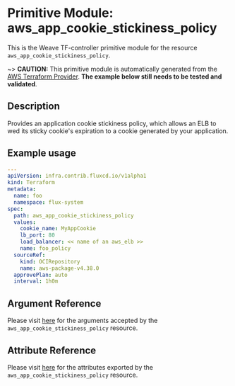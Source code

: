 
# Primitive Module: aws_app_cookie_stickiness_policy

This is the Weave TF-controller primitive module for the resource `aws_app_cookie_stickiness_policy`.

~> **CAUTION:** This primitive module is automatically generated from the [AWS Terraform Provider](https://registry.terraform.io/providers/hashicorp/aws/latest/docs/resources/app_cookie_stickiness_policy). **The example below still needs to be tested and validated**.

## Description

Provides an application cookie stickiness policy, which allows an ELB to wed its sticky cookie's expiration to a cookie generated by your application.

## Example usage

```yaml
---
apiVersion: infra.contrib.fluxcd.io/v1alpha1
kind: Terraform
metadata:
  name: foo
  namespace: flux-system
spec:
  path: aws_app_cookie_stickiness_policy
  values:
    cookie_name: MyAppCookie
    lb_port: 80
    load_balancer: << name of an aws_elb >>
    name: foo_policy
  sourceRef:
    kind: OCIRepository
    name: aws-package-v4.38.0
  approvePlan: auto
  interval: 1h0m
```

## Argument Reference

Please visit [here](https://registry.terraform.io/providers/hashicorp/aws/latest/docs/resources/app_cookie_stickiness_policy#argument-reference) for the arguments accepted by the `aws_app_cookie_stickiness_policy` resource.

## Attribute Reference

Please visit [here](https://registry.terraform.io/providers/hashicorp/aws/latest/docs/resources/app_cookie_stickiness_policy#attributes-reference) for the attributes exported by the `aws_app_cookie_stickiness_policy` resource.

